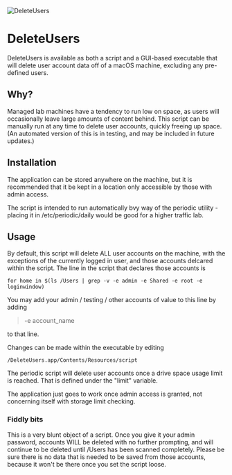 ![DeleteUsers](https://github.com/zaren/DeleteUsers/assets/2085312/68b7a31e-24ff-4de0-9a1e-e30d01573529)

# DeleteUsers

DeleteUsers is available as both a script and a GUI-based executable that will delete user account data off of a macOS machine, excluding any pre-defined users.

## Why?

Managed lab machines have a tendency to run low on space, as users will occasionally leave large amounts of content behind. This script can be manually run at any time to 
delete user accounts, quickly freeing up space. (An automated version of this is in testing, and may be included in future updates.)

## Installation

The application can be stored anywhere on the machine, but it is recommended that it be kept in a location only accessible by those with admin access. 

The script is intended to run automatically bvy way of the periodic utility - placing it in /etc/periodic/daily would be good for a higher traffic lab.

## Usage

By default, this script will delete ALL user accounts on the machine, with the exceptions of the currently logged in user, and those accounts delcared within the script. The line in the script that declares those accounts is

```
for home in $(ls /Users | grep -v -e admin -e Shared -e root -e loginwindow)
```

You may add your admin / testing / other accounts of value to this line by adding 
> -e account_name

to that line.

Changes can be made within the executable by editing 
```
/DeleteUsers.app/Contents/Resources/script
```

The periodic script will delete user accounts once a drive space usage limit is reached. That is defined under the "limit" variable. 

The application just goes to work once admin access is granted, not concerning itself with storage limit checking.

### Fiddly bits

This is a very blunt object of a script. Once you give it your admin password, accounts WILL be deleted with no further prompting, and will continue to be deleted until /Users has been scanned completely. Please be sure there is no data that is needed to be saved from those accounts, because it won't be there once you set the script loose.
